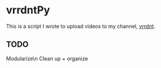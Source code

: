 # vrrdntPy

This is a script I wrote to upload videos to my channel, [vrrdnt](https://youtube.com/vrrdnt).

## TODO

Modularize\n
Clean up + organize
